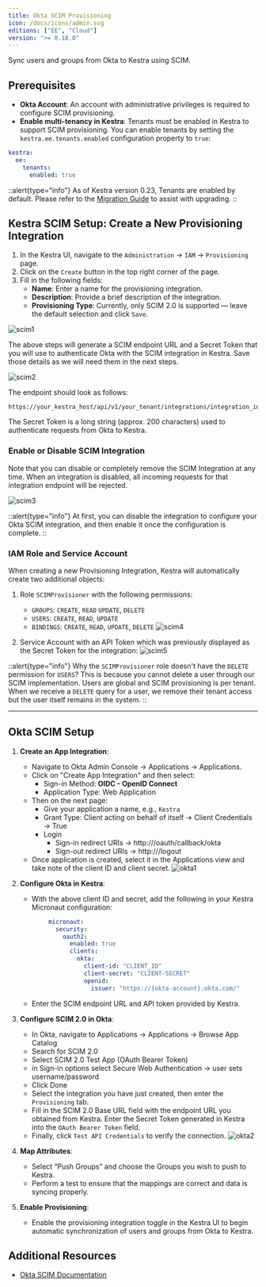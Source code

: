 ```yaml
---
title: Okta SCIM Provisioning
icon: /docs/icons/admin.svg
editions: ["EE", "Cloud"]
version: ">= 0.18.0"
---
```


Sync users and groups from Okta to Kestra using SCIM.

## Prerequisites

- **Okta Account**: An account with administrative privileges is required to configure SCIM provisioning.
- **Enable multi-tenancy in Kestra**: Tenants must be enabled in Kestra to support SCIM provisioning. You can enable tenants by setting the `kestra.ee.tenants.enabled` configuration property to `true`:

```yaml
kestra:
  ee:
    tenants:
      enabled: true
```

::alert{type="info"}
As of Kestra version 0.23, Tenants are enabled by default. Please refer to the [Migration Guide](../../../11.migration-guide/0.23.0/tenant-migration-ee.md) to assist with upgrading.
::

## Kestra SCIM Setup: Create a New Provisioning Integration

1. In the Kestra UI, navigate to the `Administration` → `IAM` → `Provisioning` page.
2. Click on the `Create` button in the top right corner of the page.
3. Fill in the following fields:
   - **Name**: Enter a name for the provisioning integration.
   - **Description**: Provide a brief description of the integration.
   - **Provisioning Type**: Currently, only SCIM 2.0 is supported — leave the default selection and click `Save`.

![scim1](/docs/enterprise/scim1_okta.png)

The above steps will generate a SCIM endpoint URL and a Secret Token that you will use to authenticate Okta with the SCIM integration in Kestra. Save those details as we will need them in the next steps.

![scim2](/docs/enterprise/scim2.png)

The endpoint should look as follows:

```
https://your_kestra_host/api/v1/your_tenant/integrations/integration_id/scim/v2
```

The Secret Token is a long string (approx. 200 characters) used to authenticate requests from Okta to Kestra.

### Enable or Disable SCIM Integration

Note that you can disable or completely remove the SCIM Integration at any time. When an integration is disabled, all incoming requests for that integration endpoint will be rejected.

![scim3](/docs/enterprise/scim3.png)


::alert{type="info"}
At first, you can disable the integration to configure your Okta SCIM integration, and then enable it once the configuration is complete.
::

### IAM Role and Service Account

When creating a new Provisioning Integration, Kestra will automatically create two additional objects:

1. Role `SCIMProvisioner` with the following permissions:
   - `GROUPS`: `CREATE`, `READ` `UPDATE`, `DELETE`
   - `USERS`: `CREATE`, `READ`, `UPDATE`
   - `BINDINGS`: `CREATE`, `READ`, `UPDATE`, `DELETE`
  ![scim4](/docs/enterprise/scim4.png)

2. Service Account with an API Token which was previously displayed as the Secret Token for the integration:
  ![scim5](/docs/enterprise/scim5.png)

::alert{type="info"}
Why the `SCIMProvisioner` role doesn't have the `DELETE` permission for `USERS`? This is because you cannot delete a user through our SCIM implementation. Users are global and SCIM provisioning is per tenant. When we receive a `DELETE` query for a user, we remove their tenant access but the user itself remains in the system.
::

---

## Okta SCIM Setup

1. **Create an App Integration**:
   - Navigate to Okta Admin Console → Applications → Applications.
   - Click on "Create App Integration" and then select:
     - Sign-in Method: **OIDC - OpenID Connect**
     - Application Type: Web Application
   - Then on the next page:
       - Give your application a name, e.g., `Kestra`
       - Grant Type: Client acting on behalf of itself → Client Credentials → True
       - Login
         - Sign-in redirect URIs → http://<kestra-hostname>/oauth/callback/okta
         - Sign-out redirect URIs → http://<kestra-hostname>/logout
   - Once application is created, select it in the Applications view and take note of the client ID and client secret.
   ![okta1](/docs/enterprise/okta1.png)

2. **Configure Okta in Kestra**:
   - With the above client ID and secret, add the following in your Kestra Micronaut configuration:
    ```yaml
            micronaut:
              security:
                oauth2:
                  enabled: true
                  clients:
                    okta:
                      client-id: "CLIENT_ID"
                      client-secret: "CLIENT-SECRET"
                      openid:
                        issuer: "https://{okta-account}.okta.com/"
    ```
   - Enter the SCIM endpoint URL and API token provided by Kestra.

3. **Configure SCIM 2.0 in Okta**:
   - In Okta, navigate to Applications → Applications → Browse App Catalog
   - Search for SCIM 2.0
   - Select SCIM 2.0 Test App (OAuth Bearer Token)
   - in Sign-in options select Secure Web Authentication → user sets username/password
   - Click Done
   - Select the integration you have just created, then enter the `Provisioning` tab.
   - Fill in the SCIM 2.0 Base URL field with the endpoint URL you obtained from Kestra. Enter the Secret Token generated in Kestra into the `OAuth Bearer Token` field.
   - Finally, click `Test API Credentials` to verify the connection.
    ![okta2](/docs/enterprise/okta2.png)

4. **Map Attributes**:
   - Select “Push Groups” and choose the Groups you wish to push to Kestra.
   - Perform a test to ensure that the mappings are correct and data is syncing properly.

5. **Enable Provisioning**:
   - Enable the provisioning integration toggle in the Kestra UI to begin automatic synchronization of users and groups from Okta to Kestra.

## Additional Resources

- [Okta SCIM Documentation](https://developer.okta.com/docs/reference/scim/)
